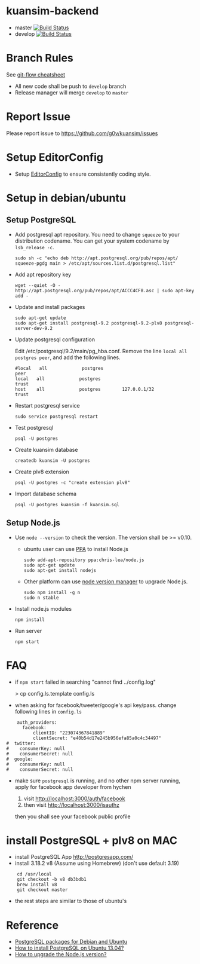 # kuansim-backend
*   master [![Build Status](https://travis-ci.org/g0v/kuansim-backend.png?branch=master)](https://travis-ci.org/g0v/kuansim-backend)
*   develop [![Build Status](https://travis-ci.org/g0v/kuansim-backend.png?branch=develop)](https://travis-ci.org/g0v/kuansim-backend)

# Branch Rules
See [git-flow cheatsheet](http://danielkummer.github.io/git-flow-cheatsheet/)

*   All new code shall be push to `develop` branch
*   Release manager will merge `develop` to `master`

# Report Issue
Please report issue to <https://github.com/g0v/kuansim/issues>

# Setup EditorConfig
*   Setup [EditorConfig](http://editorconfig.org/) to ensure consistently coding style.

# Setup in debian/ubuntu

## Setup PostgreSQL
*   Add postgresql apt repository. You need to change `squeeze` to your distribution codename. You can get your system codename by `lsb_release -c`.

        sudo sh -c "echo deb http://apt.postgresql.org/pub/repos/apt/ squeeze-pgdg main > /etc/apt/sources.list.d/postgresql.list"

*   Add apt repository key

        wget --quiet -O - http://apt.postgresql.org/pub/repos/apt/ACCC4CF8.asc | sudo apt-key add -

*   Update and install packages

        sudo apt-get update
        sudo apt-get install postgresql-9.2 postgresql-9.2-plv8 postgresql-server-dev-9.2

*   Update postgresql configuration

    Edit /etc/postgresql/9.2/main/pg_hba.conf. Remove the line `local all postgres peer`, and add the following lines.

        #local   all             postgres                                peer
        local   all             postgres                                trust
        host    all             postgres        127.0.0.1/32            trust

*   Restart postgresql service

        sudo service postgresql restart

*   Test postgresql

        psql -U postgres

*   Create kuansim database

        createdb kuansim -U postgres

*   Create plv8 extension

        psql -U postgres -c "create extension plv8"

*   Import database schema

        psql -U postgres kuansim -f kuansim.sql


## Setup Node.js
*   Use `node --version` to check the version. The version shall be >= v0.10.
    *   ubuntu user can use [PPA](https://launchpad.net/~chris-lea/+archive/node.js/) to install Node.js

            sudo add-apt-repository ppa:chris-lea/node.js
            sudo apt-get update
            sudo apt-get install nodejs

    *   Other platform can use [node version manager](https://npmjs.org/package/n) to upgrade Node.js.

            sudo npm install -g n
            sudo n stable

*   Install node.js modules

        npm install

*   Run server

        npm start

# FAQ
*   if `npm start` failed in searching "cannot find ../config.log"

    \> cp config.ls.template config.ls

*   when asking for facebook/tweeter/google's  api key/pass. change following lines in `config.ls`

```{.javascript .numberLines}
    auth_providers:
      facebook:
          clientID: "223074367841889"
          clientSecret: "e40b54d17e245b956efa85a0c4c34497"
#  twitter:
#    consumerKey: null
#    consumerSecret: null
#  google:
#    consumerKey: null
#    consumerSecret: null
```

*   make sure `postgresql` is running, and no other npm server running, apply for facebook app developer from hychen

    1. visit <http://localhost:3000/auth/facebook>
    1. then visit <http://localhost:3000/isauthz>
	
	then you shall see your facebook public profile
	
# install PostgreSQL + plv8 on MAC

* install PostgreSQL App <http://postgresapp.com/>
* install 3.18.2 v8 (Assume using Homebrew) (don't use default 3.19)
  
```
	cd /usr/local
	git checkout -b v8 db3bdb1
	brew install v8 
	git checkout master
```

* the rest steps are similar to those of ubuntu's

# Reference
*   [PostgreSQL packages for Debian and Ubuntu](https://wiki.postgresql.org/wiki/Apt)
*   [How to install PostgreSQL on Ubuntu 13.04?](http://askubuntu.com/questions/287786/how-to-install-postgresql-on-ubuntu-13-04)
*   [How to upgrade the Node.js version?](http://theholmesoffice.com/node-js-fundamentals-how-to-upgrade-the-node-js-version/)
